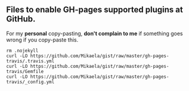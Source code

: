 ## Files to enable GH-pages supported plugins at GitHub.

For my **personal** copy-pasting, **don't complain to me** if something 
goes wrong if you copy-paste this.

```
rm .nojekyll
curl -LO https://github.com/Mikaela/gist/raw/master/gh-pages-travis/.travis.yml
curl -LO https://github.com/Mikaela/gist/raw/master/gh-pages-travis/Gemfile
curl -LO https://github.com/Mikaela/gist/raw/master/gh-pages-travis/_config.yml
```
